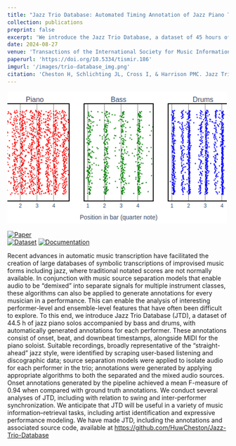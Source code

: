 ```yaml
---
title: "Jazz Trio Database: Automated Timing Annotation of Jazz Piano Trio Recordings Processed Using Audio Source Separation"
collection: publications
preprint: false
excerpt: 'We introduce the Jazz Trio Database, a dataset of 45 hours of jazz piano trio recordings with automatically generated annotations for every performer (piano soloist, bass and drums accompaniment) in the ensemble.'
date: 2024-08-27
venue: 'Transactions of the International Society for Music Information Retrieval'
paperurl: 'https://doi.org/10.5334/tismir.186'
imgurl: '/images/trio-database_img.png'
citation: 'Cheston H, Schlichting JL, Cross I, & Harrison PMC. Jazz Trio Database: Automated Annotation of Jazz Piano Trio Recordings Processed Using Audio Source Separation. <i>Transactions of the International Society for Music Information Retrieval</i>. 2024; 7(1), 144–158.'
---
```


<img src='/images/trio-database-explorer_img.png'>

[![Paper](http://img.shields.io/badge/Paper-doi/10.5334/tismir.186-blue)](https://doi.org/10.5334/tismir.186) <br>
[![Dataset](http://img.shields.io/badge/Dataset-Available_on_GitHub-purple)](https://github.com/HuwCheston/Jazz-Trio-Database) [![Documentation](http://img.shields.io/badge/Documentation-Available_on_GitHub-purple)](https://huwcheston.github.io/Jazz-Trio-Database/)

Recent advances in automatic music transcription have facilitated the creation of large databases of symbolic transcriptions of improvised music forms including jazz, where traditional notated scores are not normally available. In conjunction with music source separation models that enable audio to be “demixed” into separate signals for multiple instrument classes, these algorithms can also be applied to generate annotations for every musician in a performance. This can enable the analysis of interesting performer-level and ensemble-level features that have often been difficult to explore. To this end, we introduce Jazz Trio Database (JTD), a dataset of 44.5 h of jazz piano solos accompanied by bass and drums, with automatically generated annotations for each performer. These annotations consist of onset, beat, and downbeat timestamps, alongside MIDI for the piano soloist. Suitable recordings, broadly representative of the “straight-ahead” jazz style, were identified by scraping user-based listening and discographic data; source separation models were applied to isolate audio for each performer in the trio; annotations were generated by applying appropriate algorithms to both the separated and the mixed audio sources. Onset annotations generated by the pipeline achieved a mean F-measure of 0.94 when compared with ground truth annotations. We conduct several analyses of JTD, including with relation to swing and inter-performer synchronization. We anticipate that JTD will be useful in a variety of music information–retrieval tasks, including artist identification and expressive performance modeling. We have made JTD, including the annotations and associated source code, available at https://github.com/HuwCheston/Jazz-Trio-Database
